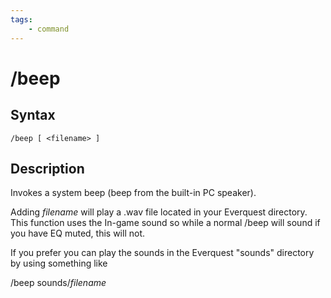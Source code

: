 ```yaml
---
tags:
    - command
---
```

# /beep

## Syntax

```eqcommand
/beep [ <filename> ]
```

## Description

Invokes a system beep (beep from the built-in PC speaker).

Adding _filename_ will play a .wav file located in your Everquest directory. This function uses the In-game sound so while a normal /beep will sound if you have EQ muted, this will not.

If you prefer you can play the sounds in the Everquest "sounds" directory by using something like

/beep sounds/_filename_

